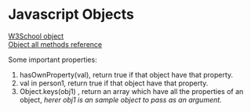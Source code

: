 # Javascript Objects  
[W3School object](https://www.w3schools.com/js/js_object_definition.asp)  
[Object all methods reference](https://www.w3schools.com/js/js_object_es5.asp)  

Some important properties:  
1. hasOwnProperty(val), return true if that object have that property.
2. val in person1, return true if that object have that property.
3. Object.keys(obj1) , return an array which have all the properties of an object, *herer obj1 is an sample object to pass as an argument.*
